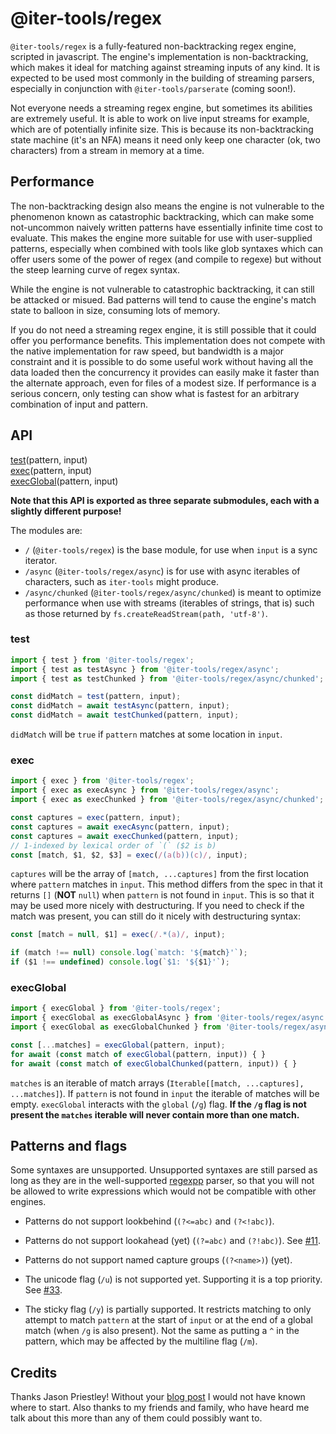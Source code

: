 # @iter-tools/regex

`@iter-tools/regex` is a fully-featured non-backtracking regex engine, scripted in javascript. The engine's implementation is non-backtracking, which makes it ideal for matching against streaming inputs of any kind. It is expected to be used most commonly in the building of streaming parsers, especially in conjunction with `@iter-tools/parserate` (coming soon!).

Not everyone needs a streaming regex engine, but sometimes its abilities are extremely useful. It is able to work on live input streams for example, which are of potentially infinite size. This is because its non-backtracking state machine (it's an NFA) means it need only keep one character (ok, two characters) from a stream in memory at a time.

## Performance

The non-backtracking design also means the engine is not vulnerable to the phenomenon known as catastrophic backtracking, which can make some not-uncommon naively written patterns have essentially infinite time cost to evaluate. This makes the engine more suitable for use with user-supplied patterns, especially when combined with tools like glob syntaxes which can offer users some of the power of regex (and compile to regexe) but without the steep learning curve of regex syntax.

While the engine is not vulnerable to catastrophic backtracking, it can still be attacked or misued. Bad patterns will tend to cause the engine's match state to balloon in size, consuming lots of memory.

If you do not need a streaming regex engine, it is still possible that it could offer you performance benefits. This implementation does not compete with the native implementation for raw speed, but bandwidth is a major constraint and it is possible to do some useful work without having all the data loaded then the concurrency it provides can easily make it faster than the alternate approach, even for files of a modest size. If performance is a serious concern, only testing can show what is fastest for an arbitrary combination of input and pattern.

## API

[test](#test)(pattern, input)  
[exec](#exec)(pattern, input)  
[execGlobal](#execglobal)(pattern, input)

**Note that this API is exported as three separate submodules, each with a slightly different purpose!**

The modules are:

- `/` (`@iter-tools/regex`) is the base module, for use when `input` is a sync iterator.
- `/async` (`@iter-tools/regex/async`) is for use with async iterables of characters, such as `iter-tools` might produce.
- `/async/chunked` (`@iter-tools/regex/async/chunked`) is meant to optimize performance when use with streams (iterables of strings, that is) such as those returned by `fs.createReadStream(path, 'utf-8')`.

### test

```js
import { test } from '@iter-tools/regex';
import { test as testAsync } from '@iter-tools/regex/async';
import { test as testChunked } from '@iter-tools/regex/async/chunked';

const didMatch = test(pattern, input);
const didMatch = await testAsync(pattern, input);
const didMatch = await testChunked(pattern, input);
```

`didMatch` will be `true` if `pattern` matches at some location in `input`.

### exec

```js
import { exec } from '@iter-tools/regex';
import { exec as execAsync } from '@iter-tools/regex/async';
import { exec as execChunked } from '@iter-tools/regex/async/chunked';

const captures = exec(pattern, input);
const captures = await execAsync(pattern, input);
const captures = await execChunked(pattern, input);
// 1-indexed by lexical order of `(` ($2 is b)
const [match, $1, $2, $3] = exec(/(a(b))(c)/, input);
```

`captures` will be the array of `[match, ...captures]` from the first location where `pattern` matches in `input`. This method differs from the spec in that it returns `[]` (**NOT** `null`) when `pattern` is not found in `input`. This is so that it may be used more nicely with destructuring. If you need to check if the match was present, you can still do it nicely with destructuring syntax:

```js
const [match = null, $1] = exec(/.*(a)/, input);

if (match !== null) console.log(`match: '${match}'`);
if ($1 !== undefined) console.log(`$1: '${$1}'`);
```

### execGlobal

<!--prettier-ignore-->
```js
import { execGlobal } from '@iter-tools/regex';
import { execGlobal as execGlobalAsync } from '@iter-tools/regex/async';
import { execGlobal as execGlobalChunked } from '@iter-tools/regex/async/chunked';

const [...matches] = execGlobal(pattern, input);
for await (const match of execGlobal(pattern, input)) { }
for await (const match of execGlobalChunked(pattern, input)) { }
```

`matches` is an iterable of match arrays (`Iterable[[match, ...captures], ...matches]`). If `pattern` is not found in `input` the iterable of matches will be empty. `execGlobal` interacts with the `global` (`/g`) flag. **If the `/g` flag is not present the `matches` iterable will never contain more than one match.**

## Patterns and flags

Some syntaxes are unsupported. Unsupported syntaxes are still parsed as long as they are in the well-supported [regexpp](https://github.com/mysticatea/regexpp) parser, so that you will not be allowed to write expressions which would not be compatible with other engines.

- Patterns do not support lookbehind (`(?<=abc)` and `(?<!abc)`).

- Patterns do not support lookahead (yet) (`(?=abc)` and `(?!abc)`). See [#11](https://github.com/iter-tools/regex/issues/11).

- Patterns do not support named capture groups (`(?<name>)`) (yet).

- The unicode flag (`/u`) is not supported yet. Supporting it is a top priority. See [#33](https://github.com/iter-tools/regex/issues/33).

- The sticky flag (`/y`) is partially supported. It restricts matching to only attempt to match `pattern` at the start of `input` or at the end of a global match (when `/g` is also present). Not the same as putting a `^` in the pattern, which may be affected by the multiline flag (`/m`).

## Credits

Thanks Jason Priestley! Without your [blog post](https://jasonhpriestley.com/regex) I would not have known where to start. Also thanks to my friends and family, who have heard me talk about this more than any of them could possibly want to.
